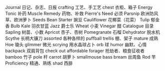 Journal 日记、杂志、日报
crafting 工艺、手工艺
chest 衣柜、箱子
Energy Tonic 补药
Muscle Remedy 药物、补救
Pierre's Need 必须
Parsnip 欧洲防风草、欧洲萝卜 Seeds
Bean Starter 豌豆
Cauliflower 花椰菜（花菜）
Tulip 郁金香 Bulb
Kale 羽衣甘蓝
Jazz 爵士乐
Wheat 小麦
Vinegar 醋
Catalogue 目录
Sapling 树苗、小数
Apricot 杏子、杏树
Pomegranate 石榴
Dehydrator 脱水机
Scythe 长柄大镰刀
assorted 各种各样的
puffball
trellis 棚、架子
mature 成熟
Hoe 锄头
glimmer 微光
scrying 用水晶球占卜 orb 球
humor 幽默、心情
backpack 双肩背包
check out
affordable
forager 抢劫者、粮食征收者
bamboo 竹子 pole 杆
carrot 胡萝卜
smallmouse bass
bream 丝周鱼
Rod 竿
Proficiency 精通、熟练
shad 西腓
